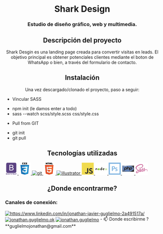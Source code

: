 <h1 align="center">Shark Design</h1>
<h3 align="center"> Estudio de diseño gráfico, web y multimedia.</h3>

<h2 align="center">Descripción del proyecto</h2>
<p align="center">Shark Desgin es una landing page creada para convertir visitas en leads.
El objetivo principal es obtener potenciales clientes mediante el boton de WhatsApp o bien,
a través del formulario de contacto.</p>

<h2 align="center">Instalación</h2>
<p align="center">Una vez descargado/clonado el proyecto, paso a seguir:

* Vincular SASS
- npm init (le damos enter a todo)
- sass --watch scss/style.scss css/style.css

* Pull from GIT 
- git init
- git pull
</p>

<h2 align="center">Tecnologías utilizadas</h2>
<p align="left"> <a href="https://getbootstrap.com" target="_blank"> <img src="https://raw.githubusercontent.com/devicons/devicon/master/icons/bootstrap/bootstrap-plain-wordmark.svg" alt="bootstrap" width="40" height="40"/> </a> <a href="https://www.w3schools.com/css/" target="_blank"> <img src="https://raw.githubusercontent.com/devicons/devicon/master/icons/css3/css3-original-wordmark.svg" alt="css3" width="40" height="40"/> </a> <a href="https://git-scm.com/" target="_blank"> <img src="https://www.vectorlogo.zone/logos/git-scm/git-scm-icon.svg" alt="git" width="40" height="40"/> </a> <a href="https://www.w3.org/html/" target="_blank"> <img src="https://raw.githubusercontent.com/devicons/devicon/master/icons/html5/html5-original-wordmark.svg" alt="html5" width="40" height="40"/> </a> <a href="https://www.adobe.com/in/products/illustrator.html" target="_blank"> <img src="https://www.vectorlogo.zone/logos/adobe_illustrator/adobe_illustrator-icon.svg" alt="illustrator" width="40" height="40"/> </a> <a href="https://developer.mozilla.org/en-US/docs/Web/JavaScript" target="_blank"> <img src="https://raw.githubusercontent.com/devicons/devicon/master/icons/javascript/javascript-original.svg" alt="javascript" width="40" height="40"/> </a> <a href="https://nodejs.org" target="_blank"> <img src="https://raw.githubusercontent.com/devicons/devicon/master/icons/nodejs/nodejs-original-wordmark.svg" alt="nodejs" width="40" height="40"/> </a> <a href="https://www.photoshop.com/en" target="_blank"> <img src="https://raw.githubusercontent.com/devicons/devicon/master/icons/photoshop/photoshop-line.svg" alt="photoshop" width="40" height="40"/> </a> <a href="https://www.php.net" target="_blank"> <img src="https://raw.githubusercontent.com/devicons/devicon/master/icons/php/php-original.svg" alt="php" width="40" height="40"/> </a> <a href="https://sass-lang.com" target="_blank"> <img src="https://raw.githubusercontent.com/devicons/devicon/master/icons/sass/sass-original.svg" alt="sass" width="40" height="40"/> </a> </p>


<h2 align="center">¿Donde encontrarme?</h2>


<h3 align="left">Canales de conexión:</h3>
<p align="left">
<a href="https://linkedin.com/in/https://www.linkedin.com/in/jonathan-javier-guglielmo-2a491517a/" target="blank"><img align="center" src="https://raw.githubusercontent.com/rahuldkjain/github-profile-readme-generator/master/src/images/icons/Social/linked-in-alt.svg" alt="https://www.linkedin.com/in/jonathan-javier-guglielmo-2a491517a/" height="30" width="40" /></a>
<a href="https://fb.com/jonathan.guglielmo.ok" target="blank"><img align="center" src="https://raw.githubusercontent.com/rahuldkjain/github-profile-readme-generator/master/src/images/icons/Social/facebook.svg" alt="jonathan.guglielmo.ok" height="30" width="40" /></a>
<a href="https://instagram.com/jonathan.guglielmo" target="blank"><img align="center" src="https://raw.githubusercontent.com/rahuldkjain/github-profile-readme-generator/master/src/images/icons/Social/instagram.svg" alt="jonathan.guglielmo" height="30" width="40" /></a>
- 📫 Donde escribirme ? **guglielmojonathan@gmail.com**</p>




